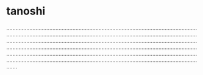 # tanoshi

...............................................................................................................................................................................................................................................................................................................................................................................................................................................................................................................................................................................................................................................................................................................................................................................